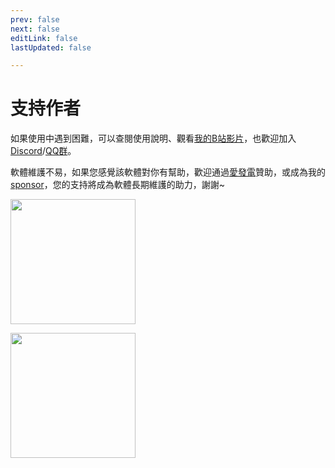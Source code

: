 ```yaml
---
prev: false
next: false
editLink: false
lastUpdated: false

---
```


# 支持作者

如果使用中遇到困難，可以查閱使用說明、觀看[我的B站影片](https://space.bilibili.com/592120404/video)，也歡迎加入[Discord](https://discord.com/invite/ErtDwVeAbhtB)/[QQ群](https://qm.qq.com/q/I5rr3uEpi2)。

軟體維護不易，如果您感覺該軟體對你有幫助，歡迎通過[愛發電](https://afdian.com/a/HIllya51)贊助，或成為我的[sponsor](https://patreon.com/HIllya51)，您的支持將成為軟體長期維護的助力，謝謝~

<a href="https://afdian.com/a/HIllya51" target='_blank'><img width="200" src="https://pic1.afdiancdn.com/static/img/welcome/button-sponsorme.png"></a>

<a href="https://patreon.com/HIllya51" target='_blank'><img width="200" src="/become_a_patron_4x1_coral_logo_black_text_on_white.svg"></a>
